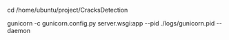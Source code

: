 cd /home/ubuntu/project/CracksDetection

gunicorn -c gunicorn.config.py server.wsgi:app  --pid ./logs/gunicorn.pid --daemon
